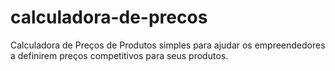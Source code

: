 # calculadora-de-precos
Calculadora de Preços de Produtos  simples para ajudar os empreendedores a definirem preços competitivos para seus produtos.
